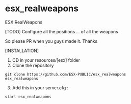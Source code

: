 # esx_realweapons
ESX RealWeapons

[TODO]
Configure all the positions ... of all the weapons

So please PR when you guys made it. Thanks.

[INSTALLATION]

1) CD in your resources/[esx] folder
2) Clone the repository
```
git clone https://github.com/ESX-PUBLIC/esx_realweapons esx_realweapons
```
3) Add this in your server.cfg :

```
start esx_realweapons
```
